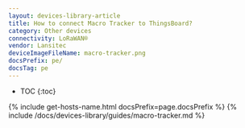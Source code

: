 ```yaml
---
layout: devices-library-article
title: How to connect Macro Tracker to ThingsBoard?
category: Other devices
connectivity: LoRaWAN®
vendor: Lansitec
deviceImageFileName: macro-tracker.png
docsPrefix: pe/
docsTag: pe
---
```


* TOC
{:toc}

{% include get-hosts-name.html docsPrefix=page.docsPrefix %}
{% include /docs/devices-library/guides/macro-tracker.md %}
